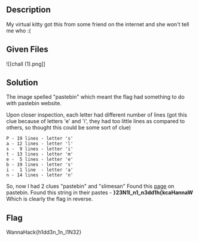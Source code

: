 ## Description
My virtual kitty got this from some friend on the internet and she won't tell me who :(

## Given Files
![[chall (1).png]]

## Solution
The image spelled "pastebin" which meant the flag had something to do with pastebin website.

Upon closer inspection, each letter had different number of lines (got this clue because of letters 'e' and 'i', they had too little lines as compared to others, so thought this could be some sort of clue)

	P - 19 lines - letter 's'
	a - 12 lines - letter 'l'
	s -  9 lines - letter 'i'
	t - 13 lines - letter 'm'
	e -  5 lines - letter 'e'
	b - 19 lines - letter 's'
	i -  1 line  - letter 'a'
	n - 14 lines - letter 'n'

So, now I had 2 clues "pastebin" and "slimesan"
Found this [page](https://pastebin.com/u/slimesan) on pastebin.
Found this string in their pastes - **}23N1l_n1_n3dd1h{kcaHannaW**
Which is clearly the flag in reverse.

## Flag
WannaHack{h1dd3n_1n_l1N32}